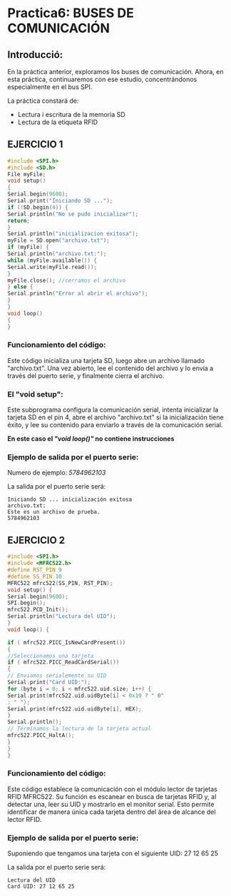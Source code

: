 # Practica6: BUSES DE COMUNICACIÓN

## Introducció:
En la práctica anterior, exploramos los buses de comunicación. Ahora, en esta práctica, continuaremos con ese estudio, concentrándonos especialmente en el bus SPI.

La práctica constará de: 
 - Lectura i escritura de la memoria SD
 - Lectura de la etiqueta RFID


## EJERCICIO 1 
```c++
#include <SPI.h>
#include <SD.h>
File myFile;
void setup()
{
Serial.begin(9600);
Serial.print("Iniciando SD ...");
if (!SD.begin(4)) {
Serial.println("No se pudo inicializar");
return;
}
Serial.println("inicializacion exitosa");
myFile = SD.open("archivo.txt");
if (myFile) {
Serial.println("archivo.txt:");
while (myFile.available()) {
Serial.write(myFile.read());
}
myFile.close(); //cerramos el archivo
} else {
Serial.println("Error al abrir el archivo");
}
}
void loop()
{
}
```
### Funcionamiento del código:

Este código inicializa una tarjeta SD, luego abre un archivo llamado "archivo.txt". Una vez abierto, lee el contenido del archivo y lo envía a través del puerto serie, y finalmente cierra el archivo.

### **El "void setup"**: 

Este subprograma configura la comunicación serial, intenta inicializar la tarjeta SD en el pin 4, abre el archivo "archivo.txt" si la inicialización tiene éxito, y lee su contenido para enviarlo a través de la comunicación serial.

**En este caso el *"void loop()"* no contiene instrucciones**

### Ejemplo de salida por el puerto serie:
Numero de ejemplo: *5784962103*

La salida por el puerto serie será:

```
Iniciando SD ... inicialización exitosa
archivo.txt:
Este es un archivo de prueba.
5784962103
```

## EJERCICIO 2

```c++
#include <SPI.h>
#include <MFRC522.h>
#define RST_PIN 9 
#define SS_PIN 10 
MFRC522 mfrc522(SS_PIN, RST_PIN); 
void setup() {
Serial.begin(9600); 
SPI.begin(); 
mfrc522.PCD_Init(); 
Serial.println("Lectura del UID");
}
void loop() {

if ( mfrc522.PICC_IsNewCardPresent())
{
//Seleccionamos una tarjeta
if ( mfrc522.PICC_ReadCardSerial())
{
// Enviamos serialemente su UID
Serial.print("Card UID:");
for (byte i = 0; i < mfrc522.uid.size; i++) {
Serial.print(mfrc522.uid.uidByte[i] < 0x10 ? " 0"
: " ");
Serial.print(mfrc522.uid.uidByte[i], HEX);
}
Serial.println();
// Terminamos la lectura de la tarjeta actual
mfrc522.PICC_HaltA();
}
}
}
```
### Funcionamiento del código:

Este código establece la comunicación con el módulo lector de tarjetas RFID MFRC522. Su función es escanear en busca de tarjetas RFID y, al detectar una, leer su UID y mostrarlo en el monitor serial. Esto permite identificar de manera única cada tarjeta dentro del área de alcance del lector RFID.


### Ejemplo de salida por el puerto serie:
Suponiendo que tengamos una tarjeta con el siguiente UID: 27 12 65 25

La salida por el puerto serie será:

```
Lectura del UID
Card UID: 27 12 65 25
```



